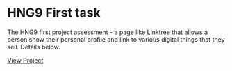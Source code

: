 # HNG9 First task
The HNG9 first project assessment - a page like Linktree that allows a person show their personal profile and link to various digital things that they sell. Details below.

[View Project](https://adekunlerasheed-linktree.netlify.app/)


